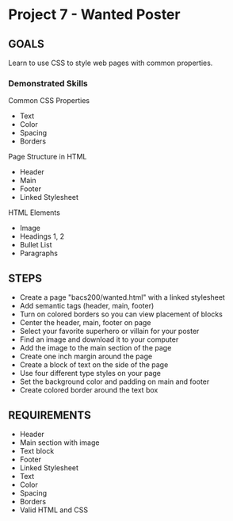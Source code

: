 # Project 7 - Wanted Poster

## GOALS

Learn to use CSS to style web pages with common properties.


### Demonstrated Skills

Common CSS Properties

* Text
* Color
* Spacing
* Borders

Page Structure in HTML

* Header
* Main
* Footer
* Linked Stylesheet

HTML Elements

* Image
* Headings 1, 2
* Bullet List
* Paragraphs


## STEPS

* Create a page "bacs200/wanted.html" with a linked stylesheet
* Add semantic tags (header, main, footer)
* Turn on colored borders so you can view placement of blocks
* Center the header, main, footer on page
* Select your favorite superhero or villain for your poster
* Find an image and download it to your computer
* Add the image to the main section of the page
* Create one inch margin around the page
* Create a block of text on the side of the page
* Use four different type styles on your page
* Set the background color and padding on main and footer
* Create colored border around the text box


## REQUIREMENTS

* Header
* Main section with image
* Text block
* Footer
* Linked Stylesheet
* Text
* Color
* Spacing
* Borders
* Valid HTML and CSS

